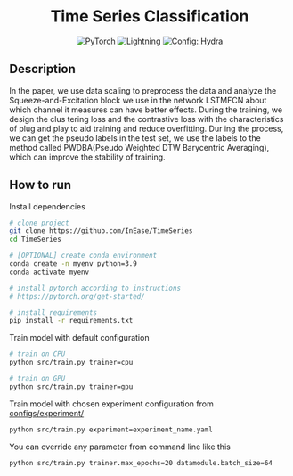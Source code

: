 <div align="center">

# Time Series Classification

<a href="https://pytorch.org/get-started/locally/"><img alt="PyTorch" src="https://img.shields.io/badge/PyTorch-ee4c2c?logo=pytorch&logoColor=white"></a>
<a href="https://pytorchlightning.ai/"><img alt="Lightning" src="https://img.shields.io/badge/-Lightning-792ee5?logo=pytorchlightning&logoColor=white"></a>
<a href="https://hydra.cc/"><img alt="Config: Hydra" src="https://img.shields.io/badge/Config-Hydra-89b8cd"></a>

</div>

## Description

In the paper, we use data scaling to preprocess the data and analyze the Squeeze-and-Excitation block we use in the network LSTMFCN about which channel it measures can have better effects. During the training, we design the clus tering loss and the contrastive loss with the characteristics of plug and play to aid training and reduce overfitting. Dur ing the process, we can get the pseudo labels in the test set, we use the labels to the method called PWDBA(Pseudo Weighted DTW Barycentric Averaging), which can improve the stability of training.

## How to run

Install dependencies

```bash
# clone project
git clone https://github.com/InEase/TimeSeries
cd TimeSeries

# [OPTIONAL] create conda environment
conda create -n myenv python=3.9
conda activate myenv

# install pytorch according to instructions
# https://pytorch.org/get-started/

# install requirements
pip install -r requirements.txt
```

Train model with default configuration

```bash
# train on CPU
python src/train.py trainer=cpu

# train on GPU
python src/train.py trainer=gpu
```

Train model with chosen experiment configuration from [configs/experiment/](configs/experiment/)

```bash
python src/train.py experiment=experiment_name.yaml
```

You can override any parameter from command line like this

```bash
python src/train.py trainer.max_epochs=20 datamodule.batch_size=64
```
